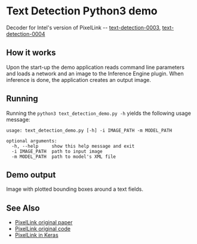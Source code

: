 # Text Detection Python3 demo

Decoder for Intel's version of PixelLink -- [text-detection-0003](../../../models/intel/text-detection-0003/description/text-detection-0003.md), [text-detection-0004](../../../models/intel/text-detection-0003/description/text-detection-0004.md)

## How it works

Upon the start-up the demo application reads command line parameters and loads a network and an image to the Inference Engine plugin. When inference is done, the application creates an output image.

## Running

Running the `python3 text_detection_demo.py -h` yields the following usage message:

```
usage: text_detection_demo.py [-h] -i IMAGE_PATH -m MODEL_PATH

optional arguments:
  -h, --help     show this help message and exit
  -i IMAGE_PATH  path to input image
  -m MODEL_PATH  path to model's XML file
```

## Demo output

Image with plotted bounding boxes around a text fields.

## See Also

* [PixelLink original paper](https://arxiv.org/pdf/1801.01315.pdf)
* [PixelLink original code](https://github.com/ZJULearning/pixel_link)
* [PixelLink in Keras](https://github.com/opconty/pixellink_keras)
